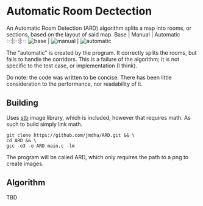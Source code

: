 # Automatic Room Dectection
An Automatic Room Detection (ARD) algorithm splits a map into rooms, or sections, based on the layout of said map.
Base | Manual | Automatic
:-:|:-:|:-:
![base](https://github.com/user-attachments/assets/3b579f04-01bc-4e8b-9993-9682ea18a5f7) | ![manual](https://github.com/user-attachments/assets/dead282a-d246-42a3-91ac-b5026a4837b5) | ![automatic](https://github.com/user-attachments/assets/7fa22291-f661-4c68-9e02-ac67ffed9527)

The "automatic" is created by the program. It correctly splits the rooms, but fails to handle the corridors. This is a failure of the algorithm; it is not specific to the test case, or implementation (I think).

Do note: the code was written to be concise. There has been little consideration to the performance, nor readability of it.

## Building
Uses [stb](https://github.com/nothings/stb) image library, which is included, however that requires math. As such to build simply link math.
```
git clone https://github.com/jmdha/ARD.git && \
cd ARD && \
gcc -o3 -o ARD main.c -lm
```
The program will be called ARD, which only requires the path to a png to create images.

## Algorithm
TBD
